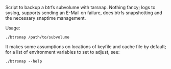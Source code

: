 Script to backup a btrfs subvolume with tarsnap. Nothing fancy; logs
to syslog, supports sending an E-Mail on failure, does btrfs
snapshotting and the necessary snaptime management.

Usage:

    ./btrsnap /path/to/subvolume

It makes some assumptions on locations of keyfile and cache file by
default; for a list of environment variables to set to adjust, see:

    ./btrsnap --help
